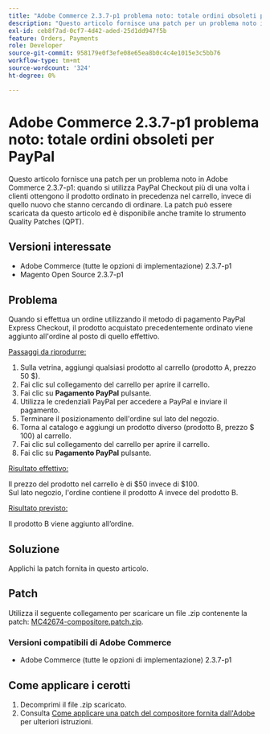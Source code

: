 ```yaml
---
title: "Adobe Commerce 2.3.7-p1 problema noto: totale ordini obsoleti per PayPal"
description: "Questo articolo fornisce una patch per un problema noto in Adobe Commerce 2.3.7-p1: quando si utilizza PayPal Checkout più di una volta i clienti ottengono il prodotto ordinato in precedenza nel carrello, invece di quello nuovo che stanno cercando di ordinare."
exl-id: ceb8f7ad-0cf7-4d42-aded-25d1dd947f5b
feature: Orders, Payments
role: Developer
source-git-commit: 958179e0f3efe08e65ea8b0c4c4e1015e3c5bb76
workflow-type: tm+mt
source-wordcount: '324'
ht-degree: 0%

---
```


# Adobe Commerce 2.3.7-p1 problema noto: totale ordini obsoleti per PayPal

Questo articolo fornisce una patch per un problema noto in Adobe Commerce 2.3.7-p1: quando si utilizza PayPal Checkout più di una volta i clienti ottengono il prodotto ordinato in precedenza nel carrello, invece di quello nuovo che stanno cercando di ordinare.
La patch può essere scaricata da questo articolo ed è disponibile anche tramite lo strumento Quality Patches (QPT).

## Versioni interessate

* Adobe Commerce (tutte le opzioni di implementazione) 2.3.7-p1
* Magento Open Source 2.3.7-p1

## Problema

Quando si effettua un ordine utilizzando il metodo di pagamento PayPal Express Checkout, il prodotto acquistato precedentemente ordinato viene aggiunto all&#39;ordine al posto di quello effettivo.

<u>Passaggi da riprodurre:</u>

1. Sulla vetrina, aggiungi qualsiasi prodotto al carrello (prodotto A, prezzo 50 $).
1. Fai clic sul collegamento del carrello per aprire il carrello.
1. Fai clic su **Pagamento PayPal** pulsante.
1. Utilizza le credenziali PayPal per accedere a PayPal e inviare il pagamento.
1. Terminare il posizionamento dell&#39;ordine sul lato del negozio.
1. Torna al catalogo e aggiungi un prodotto diverso (prodotto B, prezzo $ 100) al carrello.
1. Fai clic sul collegamento del carrello per aprire il carrello.
1. Fai clic su **Pagamento PayPal** pulsante.

<u>Risultato effettivo:</u>

Il prezzo del prodotto nel carrello è di $50 invece di $100.<br/>
Sul lato negozio, l&#39;ordine contiene il prodotto A invece del prodotto B.

<u>Risultato previsto:</u>

Il prodotto B viene aggiunto all’ordine.

## Soluzione

Applichi la patch fornita in questo articolo.

## Patch

Utilizza il seguente collegamento per scaricare un file .zip contenente la patch: [MC42674-compositore.patch.zip](assets/MC42674-composer.patch.zip).

### Versioni compatibili di Adobe Commerce

* Adobe Commerce (tutte le opzioni di implementazione) 2.3.7-p1

## Come applicare i cerotti

1. Decomprimi il file .zip scaricato.
1. Consulta [Come applicare una patch del compositore fornita dall&#39;Adobe](/help/how-to/general/how-to-apply-a-composer-patch-provided-by-magento.md) per ulteriori istruzioni.
